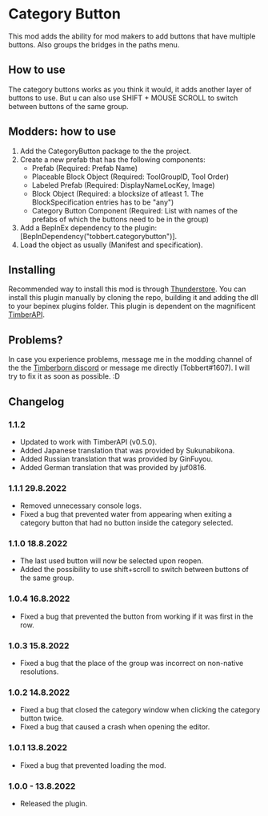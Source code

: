 # Category Button

This mod adds the ability for mod makers to add buttons that have multiple buttons. Also groups the bridges in the paths menu.

## How to use

The category buttons works as you think it would, it adds another layer of buttons to use. But u can also use SHIFT + MOUSE SCROLL to switch between buttons of the same group. 

## Modders: how to use

1. Add the CategoryButton package to the the project.
2. Create a new prefab that has the following components: 
   - Prefab (Required: Prefab Name)
   - Placeable Block Object (Required: ToolGroupID, Tool Order)
   - Labeled Prefab (Required: DisplayNameLocKey, Image)
   - Block Object (Required: a blocksize of atleast 1. The BlockSpecification entries has to be "any")
   - Category Button Component (Required: List with names of the prefabs of which the buttons need to be in the group)
3. Add a BepInEx dependency to the plugin: [BepInDependency("tobbert.categorybutton")].
4. Load the object as usually (Manifest and specification).

## Installing

Recommended way to install this mod is through [Thunderstore](https://timberborn.thunderstore.io/). You can install this plugin manually by cloning the repo, building it
and adding the dll to your bepinex plugins folder. This plugin is dependent on the magnificent [TimberAPI](https://github.com/Timberborn-Modding-Central/TimberAPI).

## Problems?

In case you experience problems, message me in the modding channel of the the [Timberborn discord](https://discord.gg/mfbBF4cWpX) or message me directly (Tobbert#1607). I will try to fix it as soon as possible. :D

## Changelog

### 1.1.2 

- Updated to work with TimberAPI (v0.5.0).
- Added Japanese translation that was provided by Sukunabikona.
- Added Russian translation that was provided by GinFuyou.
- Added German translation that was provided by juf0816.

### 1.1.1 29.8.2022

- Removed unnecessary console logs. 
- Fixed a bug that prevented water from appearing when exiting a category button that had no button inside the category selected.

### 1.1.0 18.8.2022

- The last used button will now be selected upon reopen.
- Added the possibility to use shift+scroll to switch between buttons of the same group. 

### 1.0.4 16.8.2022

- Fixed a bug that prevented the button from working if it was first in the row.

### 1.0.3 15.8.2022

- Fixed a bug that the place of the group was incorrect on non-native resolutions.

### 1.0.2 14.8.2022

- Fixed a bug that closed the category window when clicking the category button twice. 
- Fixed a bug that caused a crash when opening the editor.

### 1.0.1 13.8.2022

- Fixed a bug that prevented loading the mod. 

### 1.0.0 - 13.8.2022

- Released the plugin.
